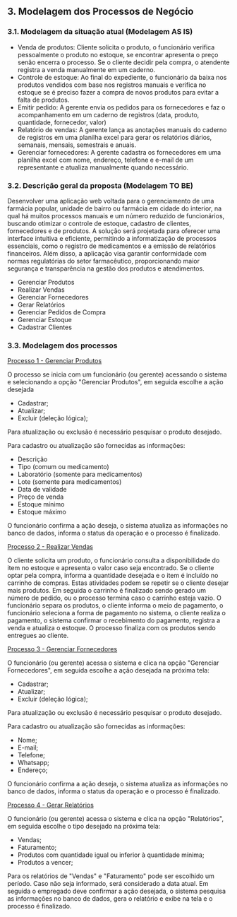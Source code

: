 ## 3. Modelagem dos Processos de Negócio
### 3.1. Modelagem da situação atual (Modelagem AS IS)

* Venda de produtos: Cliente solicita o produto, o funcionário verifica pessoalmente o produto no estoque, se encontrar apresenta o preço senão encerra o processo. Se o cliente decidir pela compra, o atendente registra a venda manualmente em um caderno.
* Controle de estoque: Ao final do expediente, o funcionário da baixa nos produtos vendidos com base nos registros manuais e verifica no estoque se é preciso fazer a compra de novos produtos para evitar a falta de produtos. 
* Emitir pedido: A gerente envia os pedidos para os fornecedores e faz o acompanhamento em um caderno de registros (data, produto, quantidade, fornecedor, valor)
* Relatório de vendas: A gerente lança as anotações manuais do caderno de registros em uma planilha excel para gerar os relatórios diários, semanais, mensais, semestrais e anuais.
* Gerenciar fornecedores: A gerente cadastra os fornecedores em uma planilha excel com nome, endereço, telefone e e-mail de um representante e atualiza manualmente quando necessário.

### 3.2. Descrição geral da proposta (Modelagem TO BE)

Desenvolver uma aplicação web voltada para o gerenciamento de uma farmácia popular, unidade de bairro ou farmácia em cidade do interior, na qual há muitos processos manuais e um número reduzido de funcionários, buscando otimizar o controle de estoque, cadastro de clientes, fornecedores e de produtos. A solução será projetada para oferecer uma interface intuitiva e eficiente, permitindo a informatização de processos essenciais, como o registro de medicamentos e a emissão de relatórios financeiros. Além disso, a aplicação visa garantir conformidade com normas regulatórias do setor farmacêutico, proporcionando maior segurança e transparência na gestão dos produtos e atendimentos.

* Gerenciar Produtos
* Realizar Vendas
* Gerenciar Fornecedores
* Gerar Relatórios
* Gerenciar Pedidos de Compra
* Gerenciar Estoque
* Cadastrar Clientes

### 3.3. Modelagem dos processos

[Processo 1 - Gerenciar Produtos](./processos/processo-1-cadastrar-produtos.md "Cadastrar Produtos.")

O processo se inicia com um funcionário (ou gerente) acessando o sistema e selecionando a opção "Gerenciar Produtos", em seguida escolhe a ação desejada
* Cadastrar;
* Atualizar;
* Excluir (deleção lógica);

Para atualização ou exclusão é necessário pesquisar o produto desejado.

Para cadastro ou atualização são fornecidas as informações:
* Descrição
* Tipo (comum ou medicamento)
* Laboratório (somente para medicamentos)
* Lote (somente para medicamentos)
* Data de validade
* Preço de venda
* Estoque mínimo
* Estoque máximo

O funcionário confirma a ação deseja, o sistema atualiza as informações no banco de dados, informa o status da operação e o processo é finalizado.

[Processo 2 - Realizar Vendas](./processos/realizar_vendas.md "Realizar Vendas.")

O cliente solicita um produto, o funcionário consulta a disponibilidade do item no estoque e apresenta o valor caso seja encontrado. Se o cliente optar pela compra, informa a quantidade desejada e o item é incluído no carrinho de compras. Estas atividades podem se repetir se o cliente desejar mais produtos. Em seguida o carrinho é finalizado sendo gerado um número de pedido, ou o processo termina caso o carrinho esteja vazio. O funcionário separa os produtos, o cliente informa o meio de pagamento, o funcionário seleciona a forma de pagamento no sistema, o cliente realiza o pagamento, o sistema confirmar o recebimento do pagamento, registra a venda e atualiza o estoque. O processo finaliza com os produtos sendo entregues ao cliente.

[Processo 3 - Gerenciar Fornecedores](./processos/gerenciar_fornecedores.md "Gerenciar Fornecedores.")

O funcionário (ou gerente) acessa o sistema e clica na opção "Gerenciar Fornecedores", em seguida escolhe a ação desejada na próxima tela:
* Cadastrar;
* Atualizar;
* Excluir (deleção lógica);

Para atualização ou exclusão é necessário pesquisar o produto desejado.

Para cadastro ou atualização são fornecidas as informações:
* Nome;
* E-mail;
* Telefone;
* Whatsapp;
* Endereço;

O funcionário confirma a ação deseja, o sistema atualiza as informações no banco de dados, informa o status da operação e o processo é finalizado.

[Processo 4 - Gerar Relatórios](./processos/gerar_relatorios.md "Gerar Relatórios.")

O funcionário (ou gerente) acessa o sistema e clica na opção "Relatórios", em seguida escolhe o tipo desejado na próxima tela:
* Vendas;
* Faturamento;
* Produtos com quantidade igual ou inferior à quantidade mínima;
* Produtos a vencer;

Para os relatórios de "Vendas" e "Faturamento" pode ser escolhido um período. Caso não seja informado, será considerado a data atual. Em seguida o empregado deve confirmar a ação desejada, o sistema pesquisa as informações no banco de dados, gera o relatório e exibe na tela e o processo é finalizado.


